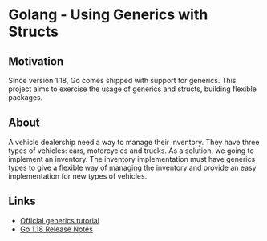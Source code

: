 # Golang - Using Generics with Structs

## Motivation
Since version 1.18, Go comes shipped with support for generics. This project aims to exercise the usage of generics and structs, building flexible packages.

## About
A vehicle dealership need a way to manage their inventory. They have three types of vehicles: cars, motorcycles and trucks.
As a solution, we going to implement an inventory. The inventory implementation must have generics types to give a flexible way of managing the inventory and provide an easy implementation for new types of vehicles.

## Links

- [Official generics tutorial](https://go.dev/doc/tutorial/generics)
- [Go 1.18 Release Notes](https://go.dev/doc/go1.18)
